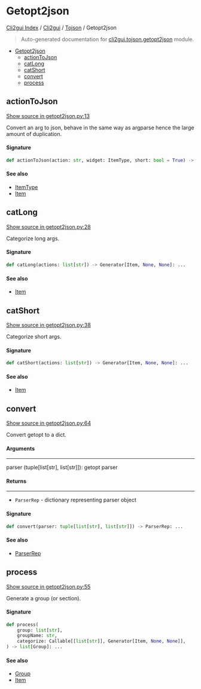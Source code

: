 # Getopt2json

[Cli2gui Index](../../README.md#cli2gui-index) / [Cli2gui](../index.md#cli2gui) / [Tojson](./index.md#tojson) / Getopt2json

> Auto-generated documentation for [cli2gui.tojson.getopt2json](../../../../cli2gui/tojson/getopt2json.py) module.

- [Getopt2json](#getopt2json)
  - [actionToJson](#actiontojson)
  - [catLong](#catlong)
  - [catShort](#catshort)
  - [convert](#convert)
  - [process](#process)

## actionToJson

[Show source in getopt2json.py:13](../../../../cli2gui/tojson/getopt2json.py#L13)

Convert an arg to json, behave in the same way as argparse hence the large
amount of duplication.

#### Signature

```python
def actionToJson(action: str, widget: ItemType, short: bool = True) -> Item: ...
```

#### See also

- [ItemType](../types.md#itemtype)
- [Item](../types.md#item)



## catLong

[Show source in getopt2json.py:28](../../../../cli2gui/tojson/getopt2json.py#L28)

Categorize long args.

#### Signature

```python
def catLong(actions: list[str]) -> Generator[Item, None, None]: ...
```

#### See also

- [Item](../types.md#item)



## catShort

[Show source in getopt2json.py:38](../../../../cli2gui/tojson/getopt2json.py#L38)

Categorize short args.

#### Signature

```python
def catShort(actions: list[str]) -> Generator[Item, None, None]: ...
```

#### See also

- [Item](../types.md#item)



## convert

[Show source in getopt2json.py:64](../../../../cli2gui/tojson/getopt2json.py#L64)

Convert getopt to a dict.

#### Arguments

----
 parser (tuple[list[str], list[str]]): getopt parser

#### Returns

-------
 - `ParserRep` - dictionary representing parser object

#### Signature

```python
def convert(parser: tuple[list[str], list[str]]) -> ParserRep: ...
```

#### See also

- [ParserRep](../types.md#parserrep)



## process

[Show source in getopt2json.py:55](../../../../cli2gui/tojson/getopt2json.py#L55)

Generate a group (or section).

#### Signature

```python
def process(
    group: list[str],
    groupName: str,
    categorize: Callable[[list[str]], Generator[Item, None, None]],
) -> list[Group]: ...
```

#### See also

- [Group](../types.md#group)
- [Item](../types.md#item)